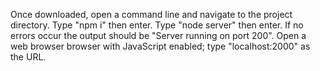 Once downloaded, open a command line and navigate to the project directory.
Type "npm i" then enter.
Type "node server" then enter.
If no errors occur the output should be "Server running on port 200".
Open a web browser browser with JavaScript enabled; type "localhost:2000" as the URL.
